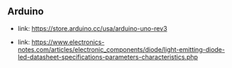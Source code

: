 ## Arduino

* link: https://store.arduino.cc/usa/arduino-uno-rev3

* link: https://www.electronics-notes.com/articles/electronic_components/diode/light-emitting-diode-led-datasheet-specifications-parameters-characteristics.php

##
